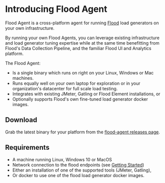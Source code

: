 # Introducing Flood Agent

Flood Agent is a cross-platform agent for running [Flood](https://flood.io/) load generators on your own infrastructure.

By running your own Flood Agents, you can leverage existing infrastructure and load generator tuning expertise while at the same time benefitting from Flood's Data Collection Pipeline, and the familiar Flood UI and Analytics platform.

The Flood Agent:

* Is a single binary which runs on right on your Linux, Windows or Mac machines.
* Runs equally well on your own laptop for exploration or in your organization's datacenter for full scale load testing. 
* Integrates with existing JMeter, Gatling or Flood Element installations, or
* Optionally supports Flood's own fine-tuned load generator docker images.

## Download

Grab the latest binary for your platform from the [flood-agent releases page](https://github.com/flood-io/flood-agent/releases/latest).

## Requirements

* A machine running Linux, Windows 10 or MacOS
* Network connection to the flood endpoints \(see [Getting Started](getting-started.md#firewall-preparation)\)
* Either an installation of one of the supported tools \(JMeter, Gatling\),
* Or docker to use one of the flood load generator docker images.

